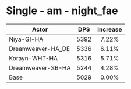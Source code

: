 # Single - am - night_fae
| Actor | DPS | Increase |
|---|:---:|:---:|
|Niya-GI-HA|5392|7.22%|
|Dreamweaver-HA_DE|5336|6.11%|
|Korayn-WHT-HA|5316|5.71%|
|Dreamweaver-SB-HA|5244|4.28%|
|Base|5029|0.00%|

